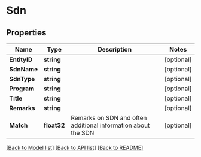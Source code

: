 # Sdn

## Properties
Name | Type | Description | Notes
------------ | ------------- | ------------- | -------------
**EntityID** | **string** |  | [optional] 
**SdnName** | **string** |  | [optional] 
**SdnType** | **string** |  | [optional] 
**Program** | **string** |  | [optional] 
**Title** | **string** |  | [optional] 
**Remarks** | **string** |  | [optional] 
**Match** | **float32** | Remarks on SDN and often additional information about the SDN | [optional] 

[[Back to Model list]](../README.md#documentation-for-models) [[Back to API list]](../README.md#documentation-for-api-endpoints) [[Back to README]](../README.md)


